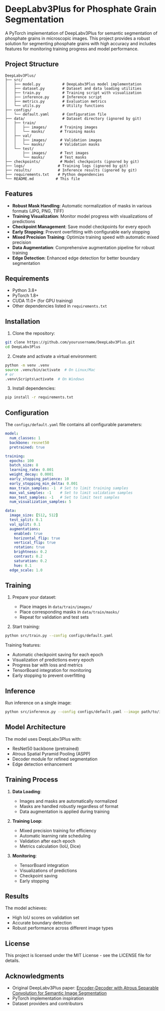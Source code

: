 # DeepLabv3Plus for Phosphate Grain Segmentation

A PyTorch implementation of DeepLabv3Plus for semantic segmentation of phosphate grains in microscopic images. This project provides a robust solution for segmenting phosphate grains with high accuracy and includes features for monitoring training progress and model performance.

## Project Structure

```
DeepLabv3Plus/
├── src/
│   ├── model.py          # DeepLabv3Plus model implementation
│   ├── dataset.py        # Dataset and data loading utilities
│   ├── train.py          # Training script with visualization
│   ├── inference.py      # Inference script
│   ├── metrics.py        # Evaluation metrics
│   └── utils.py          # Utility functions
├── configs/
│   └── default.yaml      # Configuration file
├── data/                 # Dataset directory (ignored by git)
│   ├── train/
│   │   ├── images/      # Training images
│   │   └── masks/       # Training masks
│   ├── val/
│   │   ├── images/      # Validation images
│   │   └── masks/       # Validation masks
│   └── test/
│       ├── images/      # Test images
│       └── masks/       # Test masks
├── checkpoints/         # Model checkpoints (ignored by git)
├── logs/               # Training logs (ignored by git)
├── results/            # Inference results (ignored by git)
├── requirements.txt    # Python dependencies
└── README.md          # This file
```

## Features

- **Robust Mask Handling**: Automatic normalization of masks in various formats (JPG, PNG, TIFF)
- **Training Visualization**: Monitor model progress with visualizations of predictions
- **Checkpoint Management**: Save model checkpoints for every epoch
- **Early Stopping**: Prevent overfitting with configurable early stopping
- **Mixed Precision Training**: Optimize training speed with automatic mixed precision
- **Data Augmentation**: Comprehensive augmentation pipeline for robust training
- **Edge Detection**: Enhanced edge detection for better boundary segmentation

## Requirements

- Python 3.8+
- PyTorch 1.8+
- CUDA 11.0+ (for GPU training)
- Other dependencies listed in `requirements.txt`

## Installation

1. Clone the repository:
```bash
git clone https://github.com/yourusername/DeepLabv3Plus.git
cd DeepLabv3Plus
```

2. Create and activate a virtual environment:
```bash
python -m venv .venv
source .venv/bin/activate  # On Linux/Mac
# or
.venv\Scripts\activate  # On Windows
```

3. Install dependencies:
```bash
pip install -r requirements.txt
```

## Configuration

The `configs/default.yaml` file contains all configurable parameters:

```yaml
model:
  num_classes: 1
  backbone: resnet50
  pretrained: true

training:
  epochs: 100
  batch_size: 8
  learning_rate: 0.001
  weight_decay: 0.0001
  early_stopping_patience: 10
  early_stopping_min_delta: 0.001
  max_train_samples: -1  # Set to limit training samples
  max_val_samples: -1    # Set to limit validation samples
  max_test_samples: -1   # Set to limit test samples
  num_visualization_samples: 5

data:
  image_size: [512, 512]
  test_split: 0.1
  val_split: 0.1
  augmentations:
    enabled: true
    horizontal_flip: true
    vertical_flip: true
    rotation: true
    brightness: 0.2
    contrast: 0.2
    saturation: 0.2
    hue: 0.1
  edge_scale: 1.0
```

## Training

1. Prepare your dataset:
   - Place images in `data/train/images/`
   - Place corresponding masks in `data/train/masks/`
   - Repeat for validation and test sets

2. Start training:
```bash
python src/train.py --config configs/default.yaml
```

Training features:
- Automatic checkpoint saving for each epoch
- Visualization of predictions every epoch
- Progress bar with loss and metrics
- TensorBoard integration for monitoring
- Early stopping to prevent overfitting

## Inference

Run inference on a single image:
```bash
python src/inference.py --config configs/default.yaml --image path/to/image
```

## Model Architecture

The model uses DeepLabv3Plus with:
- ResNet50 backbone (pretrained)
- Atrous Spatial Pyramid Pooling (ASPP)
- Decoder module for refined segmentation
- Edge detection enhancement

## Training Process

1. **Data Loading**:
   - Images and masks are automatically normalized
   - Masks are handled robustly regardless of format
   - Data augmentation is applied during training

2. **Training Loop**:
   - Mixed precision training for efficiency
   - Automatic learning rate scheduling
   - Validation after each epoch
   - Metrics calculation (IoU, Dice)

3. **Monitoring**:
   - TensorBoard integration
   - Visualizations of predictions
   - Checkpoint saving
   - Early stopping

## Results

The model achieves:
- High IoU scores on validation set
- Accurate boundary detection
- Robust performance across different image types

## License

This project is licensed under the MIT License - see the LICENSE file for details.

## Acknowledgments

- Original DeepLabv3Plus paper: [Encoder-Decoder with Atrous Separable Convolution for Semantic Image Segmentation](https://arxiv.org/abs/1802.02611)
- PyTorch implementation inspiration
- Dataset providers and contributors 